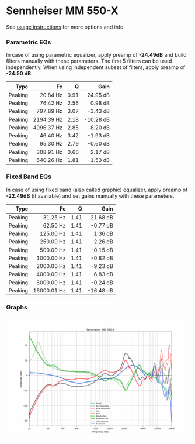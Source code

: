 # Sennheiser MM 550-X
See [usage instructions](https://github.com/jaakkopasanen/AutoEq#usage) for more options and info.

### Parametric EQs
In case of using parametric equalizer, apply preamp of **-24.49dB** and build filters manually
with these parameters. The first 5 filters can be used independently.
When using independent subset of filters, apply preamp of **-24.50 dB**.

| Type    | Fc         |    Q | Gain      |
|--------:|-----------:|-----:|----------:|
| Peaking | 20.84 Hz   | 0.91 | 24.95 dB  |
| Peaking | 76.42 Hz   | 2.56 | 0.98 dB   |
| Peaking | 797.89 Hz  | 3.07 | -3.43 dB  |
| Peaking | 2194.39 Hz | 2.18 | -10.28 dB |
| Peaking | 4096.37 Hz | 2.85 | 8.20 dB   |
| Peaking | 46.40 Hz   | 3.42 | -1.93 dB  |
| Peaking | 95.30 Hz   | 2.79 | -0.60 dB  |
| Peaking | 308.91 Hz  | 0.66 | 2.17 dB   |
| Peaking | 640.26 Hz  | 1.81 | -1.53 dB  |

### Fixed Band EQs
In case of using fixed band (also called graphic) equalizer, apply preamp of **-22.49dB**
(if available) and set gains manually with these parameters.

| Type    | Fc          |    Q | Gain      |
|--------:|------------:|-----:|----------:|
| Peaking | 31.25 Hz    | 1.41 | 21.68 dB  |
| Peaking | 62.50 Hz    | 1.41 | -0.77 dB  |
| Peaking | 125.00 Hz   | 1.41 | 1.36 dB   |
| Peaking | 250.00 Hz   | 1.41 | 2.26 dB   |
| Peaking | 500.00 Hz   | 1.41 | -0.15 dB  |
| Peaking | 1000.00 Hz  | 1.41 | -0.82 dB  |
| Peaking | 2000.00 Hz  | 1.41 | -9.23 dB  |
| Peaking | 4000.00 Hz  | 1.41 | 6.83 dB   |
| Peaking | 8000.00 Hz  | 1.41 | -0.24 dB  |
| Peaking | 16000.01 Hz | 1.41 | -16.48 dB |

### Graphs
![](./Sennheiser%20MM%20550-X.png)